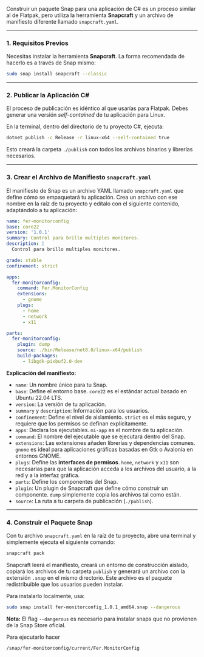Construir un paquete Snap para una aplicación de C\# es un proceso similar al de Flatpak, pero utiliza la herramienta **Snapcraft** y un archivo de manifiesto diferente llamado `snapcraft.yaml`.

-----

### 1\. Requisitos Previos

Necesitas instalar la herramienta **Snapcraft**. La forma recomendada de hacerlo es a través de Snap mismo:

```bash
sudo snap install snapcraft --classic
```

-----

### 2\. Publicar la Aplicación C\#

El proceso de publicación es idéntico al que usarías para Flatpak. Debes generar una versión *self-contained* de tu aplicación para Linux.

En la terminal, dentro del directorio de tu proyecto C\#, ejecuta:

```bash
dotnet publish -c Release -r linux-x64 --self-contained true
```

Esto creará la carpeta `./publish` con todos los archivos binarios y librerías necesarios.

-----

### 3\. Crear el Archivo de Manifiesto `snapcraft.yaml`

El manifiesto de Snap es un archivo YAML llamado `snapcraft.yaml` que define cómo se empaquetará tu aplicación. Crea un archivo con ese nombre en la raíz de tu proyecto y edítalo con el siguiente contenido, adaptándolo a tu aplicación:

```yaml
name: fer-monitorconfig
base: core22
version: '1.0.1'
summary: Control para brillo multiples monitores.
description: |
  Control para brillo multiples monitores.

grade: stable
confinement: strict

apps:
  fer-monitorconfig:
    command: Fer.MonitorConfig
    extensions:
      - gnome
    plugs:
      - home
      - network
      - x11

parts:
  fer-monitorconfig:
    plugin: dump
    source: ./bin/Release/net8.0/linux-x64/publish
    build-packages:
      - libgdk-pixbuf2.0-dev
```

**Explicación del manifiesto:**

  * `name`: Un nombre único para tu Snap.
  * `base`: Define el entorno base. `core22` es el estándar actual basado en Ubuntu 22.04 LTS.
  * `version`: La versión de tu aplicación.
  * `summary` y `description`: Información para los usuarios.
  * `confinement`: Define el nivel de aislamiento. `strict` es el más seguro, y requiere que los permisos se definan explícitamente.
  * `apps`: Declara los ejecutables. `mi-app` es el nombre de tu aplicación.
  * `command`: El nombre del ejecutable que se ejecutará dentro del Snap.
  * `extensions`: Las extensiones añaden librerías y dependencias comunes. `gnome` es ideal para aplicaciones gráficas basadas en Gtk o Avalonia en entornos GNOME.
  * `plugs`: Define las **interfaces de permisos**. `home`, `network` y `x11` son necesarias para que la aplicación acceda a los archivos del usuario, a la red y a la interfaz gráfica.
  * `parts`: Define los componentes del Snap.
  * `plugin`: Un plugin de Snapcraft que define cómo construir un componente. `dump` simplemente copia los archivos tal como están.
  * `source`: La ruta a tu carpeta de publicación (`./publish`).

-----

### 4\. Construir el Paquete Snap

Con tu archivo `snapcraft.yaml` en la raíz de tu proyecto, abre una terminal y simplemente ejecuta el siguiente comando:

```bash
snapcraft pack
```

Snapcraft leerá el manifiesto, creará un entorno de construcción aislado, copiará los archivos de tu carpeta `publish` y generará un archivo con la extensión `.snap` en el mismo directorio. Este archivo es el paquete redistribuible que los usuarios pueden instalar.

Para instalarlo localmente, usa:

```bash
sudo snap install fer-monitorconfig_1.0.1_amd64.snap --dangerous
```

**Nota:** El flag `--dangerous` es necesario para instalar snaps que no provienen de la Snap Store oficial.

Para ejecutarlo hacer
```bash
/snap/fer-monitorconfig/current/Fer.MonitorConfig
```